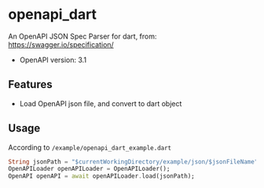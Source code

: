 # openapi_dart
An OpenAPI JSON Spec Parser for dart, from: https://swagger.io/specification/
- OpenAPI version: 3.1

## Features

- Load OpenAPI json file, and convert to dart object

## Usage

According to `/example/openapi_dart_example.dart`

```dart
String jsonPath = "$currentWorkingDirectory/example/json/$jsonFileName";
OpenAPILoader openAPILoader = OpenAPILoader();
OpenAPI openAPI = await openAPILoader.load(jsonPath);
```